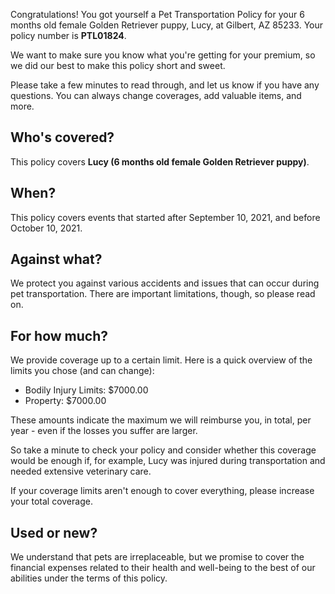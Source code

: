 Congratulations! You got yourself a Pet Transportation Policy for your 6 months old female Golden Retriever puppy, Lucy, at Gilbert, AZ 85233. Your policy number is **PTL01824**.

We want to make sure you know what you're getting for your premium, so we did our best to make this policy short and sweet.

Please take a few minutes to read through, and let us know if you have any questions. You can always change coverages, add valuable items, and more.

## Who's covered?
This policy covers **Lucy (6 months old female Golden Retriever puppy)**.

## When?
This policy covers events that started after September 10, 2021, and before October 10, 2021.

## Against what?
We protect you against various accidents and issues that can occur during pet transportation. There are important limitations, though, so please read on.

## For how much?
We provide coverage up to a certain limit. Here is a quick overview of the limits you chose (and can change):

- Bodily Injury Limits: $7000.00
- Property: $7000.00

These amounts indicate the maximum we will reimburse you, in total, per year - even if the losses you suffer are larger.

So take a minute to check your policy and consider whether this coverage would be enough if, for example, Lucy was injured during transportation and needed extensive veterinary care.

If your coverage limits aren't enough to cover everything, please increase your total coverage. 

## Used or new?
We understand that pets are irreplaceable, but we promise to cover the financial expenses related to their health and well-being to the best of our abilities under the terms of this policy.